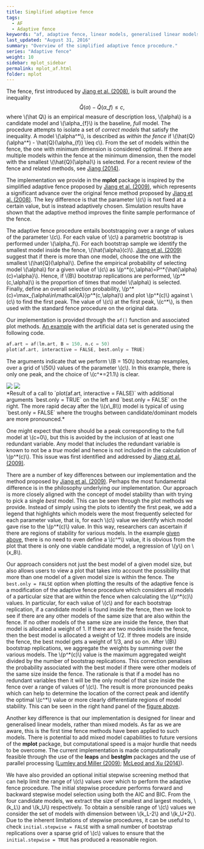 ```yaml
---
title: Simplified adaptive fence
tags:
  - AF
  - Adaptive fence
keywords: "af, adaptive fence, linear models, generalised linear models"
last_updated: "August 31, 2016"
summary: "Overview of the simplified adaptive fence procedure."
series: "Adaptive fence"
weight: 10
sidebar: mplot_sidebar
permalink: mplot_af.html
folder: mplot
---
```


The fence, first introduced by [Jiang et al. (2008)](http://doi.org/10.1214/07-AOS517 "Jiang J, Rao JS, Gu Z, Nguyen T (2008). “Fence Methods for Mixed Model Selection.” The Annals of Statistics, 36(4), 1669–1692."), is built around the inequality 
$$\hat{Q}(\alpha) - \hat{Q}(\alpha\_{f}) \leq c,$$ 
where \\(\hat Q\\) is an empirical measure of description loss, \\(\alpha\\) is a candidate model and \\(\alpha\_{f}\\) is the baseline, _full_ model.  The procedure attempts to isolate a set of _correct models_ that satisfy the inequality.  A model \\(\alpha^\*\\), is described as _within the fence_ if \\(\hat{Q}(\alpha^\*) - \hat{Q}(\alpha\_{f}) \leq c\\). From the set of models within the fence, the one with minimum dimension is considered optimal. If there are multiple models within the fence at the minimum dimension, then the model with the smallest \\(\hat{Q}(\alpha)\\) is selected.  For a recent review of the fence and related methods, see [Jiang (2014)](http://doi.org/10.1155/2014/830821 "Jiang J (2014). “The Fence Methods.” Advances in Statistics, 2014, 1–14.").

The implementation we provide in the **mplot** package is inspired by the simplified adaptive fence proposed by [Jiang et al. (2009)](http://doi.org/10.1016/j.spl.2008.10.014 "Jiang J, Nguyen T, Rao JS (2009). “A Simplified Adaptive Fence Procedure.” Statistics & Probability Letters, 79(5), 625–629."), which represents a significant advance over the original fence method proposed by [Jiang et al. (2008)](http://doi.org/10.1214/07-AOS517 "Jiang J, Rao JS, Gu Z, Nguyen T (2008). “Fence Methods for Mixed Model Selection.” The Annals of Statistics, 36(4), 1669–1692.").  The key difference is that the parameter \\(c\\) is not fixed at a certain value, but is instead adaptively chosen.  Simulation results have shown that the adaptive method improves the finite sample performance of the fence.

The adaptive fence procedure entails bootstrapping over a range of values of the parameter \\(c\\).  For each value of \\(c\\) a parametric bootstrap is performed under \\(\alpha\_f\\).  For each bootstrap sample we identify the smallest model inside the fence, \\(\hat{\alpha}(c)\\). [Jiang et al. (2009)](http://doi.org/10.1016/j.spl.2008.10.014 "Jiang J, Nguyen T, Rao JS (2009). “A Simplified Adaptive Fence Procedure.” Statistics & Probability Letters, 79(5), 625–629.") suggest that if there is more than one model, choose the one with the smallest \\(\hat{Q}(\alpha)\\).  Define the  empirical probability of selecting model \\(\alpha\\) for a given value of \\(c\\) as \\(p^\*(c,\alpha)=P^\*\{\hat{\alpha}(c)=\alpha\}\\).  Hence, if \\(B\\) bootstrap replications are performed, \\(p^\*(c,\alpha)\\) is the proportion of times that model \\(\alpha\\) is selected.  Finally, define an overall selection probability, \\(p^\*(c)=\max\_{\alpha\in\mathcal{A}}p^\*(c,\alpha)\\) and plot \\(p^\*(c)\\) against \\(c\\) to find the first peak. The value of \\(c\\) at the first peak, \\(c^\*\\), is then used with the standard fence procedure on the original data.

Our implementation is provided through the `af()` function and associated plot methods. [An example](#fig:af.plot) with the artificial data set is generated using the following code.

```s
af.art = af(lm.art, B = 150, n.c = 50)
plot(af.art, interactive = FALSE, best.only = TRUE)
```

The arguments indicate that we perform \\(B = 150\\) bootstrap resamples, over a grid of \\(50\\) values of the parameter \\(c\\). In this example, there is only one peak, and the choice of \\(c^\*=21.1\\) is clear.


<div id="fig:plot.af">
<img src="images/artafboT.png">
<img src="images/artafboF.png">

</div>
*Result of a call to `plot(af.art, interactive = FALSE)` with additional arguments `best.only = TRUE` on the left and `best.only = FALSE` on the right.  The more rapid decay after the \\(x\_8\\) model is typical of using `best.only = FALSE` where the troughs between candidate/dominant models are more pronounced.*

One might expect that there should be a peak corresponding to the full model at \\(c=0\\), but this is avoided by the inclusion of at least one redundant variable.  Any model that includes the redundant variable is known to not be a _true_ model and hence is not included in the calculation of \\(p^\*(c)\\).  This issue was first identified and addressed by [Jiang et al. (2009)](http://doi.org/10.1016/j.spl.2008.10.014 "Jiang J, Nguyen T, Rao JS (2009). “A Simplified Adaptive Fence Procedure.” Statistics & Probability Letters, 79(5), 625–629.").

There are a number of key differences between our implementation and the method proposed by [Jiang et al. (2009)](http://doi.org/10.1016/j.spl.2008.10.014 "Jiang J, Nguyen T, Rao JS (2009). “A Simplified Adaptive Fence Procedure.” Statistics & Probability Letters, 79(5), 625–629.").  Perhaps the most fundamental difference is in the philosophy underlying our implementation.  Our approach is more closely aligned with the concept of model stability than with trying to pick a single _best_ model.  This can be seen through the plot methods we provide.  Instead of simply using the plots to identify the first peak, we add a legend that highlights which models were the most frequently selected for each parameter value, that is, for each \\(c\\) value we identify which model gave rise to the \\(p^\*(c)\\) value.   In this way, researchers can ascertain if there are regions of stability for various models.  In the example [given above](#fig:af.plot), there is no need to even define a \\(c^\*\\) value, it is obvious from the plot that there is only one viable candidate model, a regression of \\(y\\) on \\(x\_8\\).

Our approach considers not just the best model of a given model size, but also allows users to view a plot that takes into account the possibility that more than one model of a given model size is within the fence.  The `best.only = FALSE` option when plotting the results of the adaptive fence is a modification of the adaptive fence procedure which considers all models of a particular size that are within the fence when calculating the \\(p^\*(c)\\) values. In particular, for each value of \\(c\\) and for each bootstrap replication, if a candidate model is found inside the fence, then we look to see if there are any other models of the same size that are also within the fence. If no other models of the same size are inside the fence, then that model is allocated a weight of 1. If there are two models inside the fence, then the best model is allocated a weight of 1/2. If three models are inside the fence, the best model gets a weight of 1/3, and so on. After \\(B\\) bootstrap replications, we aggregate the weights by summing over the various models. The \\(p^\*(c)\\) value is the maximum aggregated weight divided by the number of bootstrap replications. This correction penalises the probability associated with the best model if there were other models of the same size inside the fence. The rationale is that if a model has no redundant variables then it will be the only model of that size inside the fence over a range of values of \\(c\\). The result is more pronounced peaks which can help to determine the location of the correct peak and identify the optimal \\(c^\*\\) value or more clearly differentiate regions of model stability.  This can be seen in the right hand panel of the [figure above](#fig:af.plot).

Another key difference is that our implementation is designed for linear and generalised linear models, rather than mixed models.  As far as we are aware, this is the first time fence methods have been applied to such models.  There is potential to add mixed model capabilities to future versions of the **mplot** package, but computational speed is a major hurdle that needs to be overcome.  The current implementation is made computationally feasible through the use of the **leaps** and **bestglm** packages and the use of parallel processing  ([Lumley and Miller (2009)](http://CRAN.R-project.org/package=leaps "Lumley T, Miller A (2009). leaps: Regression Subset Selection. R package version 2.9."); [McLeod and Xu (2014)](http://CRAN.R-project.org/package=bestglm "McLeod A, Xu C (2014). bestglm: Best Subset GLM. R package version 0.34.")).

We have also provided an optional initial stepwise screening method that can help limit the range of \\(c\\) values over which to perform the adaptive fence procedure.  The initial stepwise procedure performs forward and backward stepwise model selection using both the AIC and BIC.  From the four candidate models, we extract the size of smallest and largest models, \\(k\_L\\) and \\(k\_U\\) respectively.  To obtain a sensible range of \\(c\\) values we consider the set of models with dimension between \\(k\_L-2\\) and \\(k\_U+2\\).  Due to the inherent limitations of stepwise procedures, it can be useful to check `initial.stepwise = FALSE` with a small number of bootstrap replications over a sparse grid of \\(c\\) values to ensure that the `initial.stepwise = TRUE` has produced a reasonable region.
